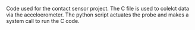 Code used for the contact sensor project. The C file is used to colelct data via the acceloerometer. The python script actuates the probe and makes a system call to run the C code. 
